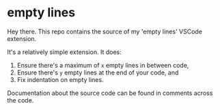 # empty lines

Hey there. This repo contains the source of my 'empty lines' VSCode extension.

It's a relatively simple extension. It does:
1. Ensure there's a maximum of `x` empty lines in between code,
2. Ensure there's `y` empty lines at the end of your code, and
3. Fix indentation on empty lines.

Documentation about the source code can be found in comments across the code.
